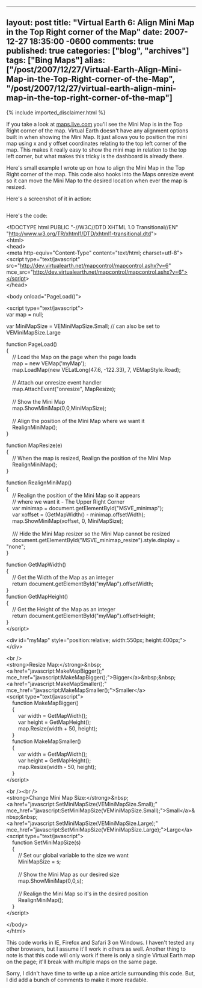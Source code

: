   ---
  layout: post
  title: "Virtual Earth 6: Align Mini Map in the Top Right corner of the Map"
  date: 2007-12-27 18:35:00 -0600
  comments: true
  published: true
  categories: ["blog", "archives"]
  tags: ["Bing Maps"]
  alias: ["/post/2007/12/27/Virtual-Earth-Align-Mini-Map-in-the-Top-Right-corner-of-the-Map", "/post/2007/12/27/virtual-earth-align-mini-map-in-the-top-right-corner-of-the-map"]
  ---
<!-- more -->
{% include imported_disclaimer.html %}
<p>If you take a look at <a href="http://maps.live.com/">maps.live.com</a> you'll see the Mini Map is in the Top Right corner of the map. Virtual Earth doesn't have any alignment options built in when showing the Mini Map. It just&nbsp;allows you to position the mini map using x and y offset coordinates relating to the top left corner of the map. This makes it really easy to show the mini map in relation to the top left corner, but what&nbsp;makes this tricky is the dashboard is already there.</p>
<p>Here's&nbsp;small example&nbsp;I wrote up on how to align the Mini Map in the Top Right corner of the map. This code also hooks into the Maps onresize event so it can move the Mini Map to the desired location when ever the map is resized.</p>
<p>Here's a screenshot of it in action:</p>
<p><img src="/image.axd?picture=2009%2f6%2f20091227_Virtual_Earth_MiniMap_Align_Top_Right_Corner.png" alt="" /></p>
<p>Here's the code:</p>
<p>&lt;!DOCTYPE html PUBLIC "-//W3C//DTD XHTML 1.0 Transitional//EN" "<a href="http://www.w3.org/TR/xhtml1/DTD/xhtml1-transitional.dtd">http://www.w3.org/TR/xhtml1/DTD/xhtml1-transitional.dtd</a>"&gt;<br /> &lt;html&gt;<br /> &lt;head&gt;<br /> &lt;meta http-equiv="Content-Type" content="text/html; charset=utf-8"&gt;<br /> &lt;script type="text/javascript" src="<a href="http://dev.virtualearth.net/mapcontrol/mapcontrol.ashx?v=6">http://dev.virtualearth.net/mapcontrol/mapcontrol.ashx?v=6</a>" mce_src="<a href="http://dev.virtualearth.net/mapcontrol/mapcontrol.ashx?v=6&quot;&gt;&lt;/script">http://dev.virtualearth.net/mapcontrol/mapcontrol.ashx?v=6"&gt;&lt;/script</a>&gt;<br /> &lt;/head&gt;</p>
<p>&lt;body onload="PageLoad()"&gt;</p>
<p>&lt;script type="text/javascript"&gt;<br /> var map = null;</p>
<p>var MiniMapSize = VEMiniMapSize.Small; // can also be set to VEMiniMapSize.Large</p>
<p>function PageLoad()<br /> {<br /> &nbsp;&nbsp;&nbsp; // Load the Map on the page when the page loads<br /> &nbsp;&nbsp;&nbsp; map = new VEMap('myMap');<br /> &nbsp;&nbsp;&nbsp; map.LoadMap(new VELatLong(47.6, -122.33), 7, VEMapStyle.Road);<br /> &nbsp;&nbsp;&nbsp; <br /> &nbsp;&nbsp;&nbsp; // Attach our onresize event handler<br /> &nbsp;&nbsp;&nbsp; map.AttachEvent("onresize", MapResize);<br /> &nbsp;&nbsp;&nbsp; <br /> &nbsp;&nbsp;&nbsp; // Show the Mini Map<br /> &nbsp;&nbsp;&nbsp; map.ShowMiniMap(0,0,MiniMapSize);<br /> &nbsp;&nbsp;&nbsp; <br /> &nbsp;&nbsp;&nbsp; // Align the position of the Mini Map where we want it<br /> &nbsp;&nbsp;&nbsp; RealignMiniMap();<br /> }</p>
<p>function MapResize(e)<br /> {<br /> &nbsp;&nbsp;&nbsp; // When the map is resized, Realign the position of the Mini Map<br /> &nbsp;&nbsp;&nbsp; RealignMiniMap();<br /> }</p>
<p>function RealignMiniMap()<br /> {<br /> &nbsp;&nbsp;&nbsp; // Realign the position of the Mini Map so it appears<br /> &nbsp;&nbsp;&nbsp; // where we want it - The Upper Right Corner<br /> &nbsp;&nbsp;&nbsp; var minimap = document.getElementById("MSVE_minimap");<br /> &nbsp;&nbsp;&nbsp; var xoffset = (GetMapWidth() - minimap.offsetWidth);<br /> &nbsp;&nbsp;&nbsp; map.ShowMiniMap(xoffset, 0, MiniMapSize);<br /> &nbsp;&nbsp;&nbsp; <br /> &nbsp;&nbsp;&nbsp; /// Hide the Mini Map resizer so the Mini Map cannot be resized<br /> &nbsp;&nbsp;&nbsp; document.getElementById("MSVE_minimap_resize").style.display = "none";<br /> }</p>
<p>function GetMapWidth()<br /> {&nbsp;&nbsp; <br /> &nbsp;&nbsp;&nbsp; // Get the Width of the Map as an integer<br /> &nbsp;&nbsp;&nbsp; return document.getElementById("myMap").offsetWidth;<br /> }<br /> function GetMapHeight()<br /> {<br /> &nbsp;&nbsp;&nbsp; // Get the Height of the Map as an integer<br /> &nbsp;&nbsp;&nbsp; return document.getElementById("myMap").offsetHeight;<br /> }<br /> &lt;/script&gt;</p>
<p>&lt;div id="myMap" style="position:relative; width:550px; height:400px;"&gt;&lt;/div&gt;</p>
<p>&lt;br /&gt;<br /> &lt;strong&gt;Resize Map:&lt;/strong&gt;&amp;nbsp;<br /> &lt;a href="javascript:MakeMapBigger();" mce_href="javascript:MakeMapBigger();"&gt;Bigger&lt;/a&gt;&amp;nbsp;&amp;nbsp;<br /> &lt;a href="javascript:MakeMapSmaller();" mce_href="javascript:MakeMapSmaller();"&gt;Smaller&lt;/a&gt;<br /> &lt;script type="text/javascript"&gt;<br /> &nbsp;&nbsp;&nbsp; function MakeMapBigger()<br /> &nbsp;&nbsp;&nbsp; {<br /> &nbsp;&nbsp;&nbsp;&nbsp;&nbsp;&nbsp;&nbsp; var width = GetMapWidth();<br /> &nbsp;&nbsp;&nbsp;&nbsp;&nbsp;&nbsp;&nbsp; var height = GetMapHeight();<br /> &nbsp;&nbsp;&nbsp;&nbsp;&nbsp;&nbsp;&nbsp; map.Resize(width + 50, height);<br /> &nbsp;&nbsp;&nbsp; }<br /> &nbsp;&nbsp;&nbsp; function MakeMapSmaller()<br /> &nbsp;&nbsp;&nbsp; {<br /> &nbsp;&nbsp;&nbsp;&nbsp;&nbsp;&nbsp;&nbsp; var width = GetMapWidth();<br /> &nbsp;&nbsp;&nbsp;&nbsp;&nbsp;&nbsp;&nbsp; var height = GetMapHeight();<br /> &nbsp;&nbsp;&nbsp;&nbsp;&nbsp;&nbsp;&nbsp; map.Resize(width - 50, height);<br /> &nbsp;&nbsp;&nbsp; }<br /> &lt;/script&gt;</p>
<p>&lt;br /&gt;&lt;br /&gt;<br /> &lt;strong&gt;Change Mini Map Size:&lt;/strong&gt;&amp;nbsp;<br /> &lt;a href="javascript:SetMiniMapSize(VEMiniMapSize.Small);" mce_href="javascript:SetMiniMapSize(VEMiniMapSize.Small);"&gt;Small&lt;/a&gt;&amp;nbsp;&amp;nbsp;<br /> &lt;a href="javascript:SetMiniMapSize(VEMiniMapSize.Large);" mce_href="javascript:SetMiniMapSize(VEMiniMapSize.Large);"&gt;Large&lt;/a&gt;<br /> &lt;script type="text/javascript"&gt;<br /> &nbsp;&nbsp;&nbsp; function SetMiniMapSize(s)<br /> &nbsp;&nbsp;&nbsp; {<br /> &nbsp;&nbsp;&nbsp;&nbsp;&nbsp;&nbsp;&nbsp; // Set our global variable to the size we want<br /> &nbsp;&nbsp;&nbsp;&nbsp;&nbsp;&nbsp;&nbsp; MiniMapSize = s;<br /> &nbsp;&nbsp;&nbsp;&nbsp;&nbsp;&nbsp;&nbsp; <br /> &nbsp;&nbsp;&nbsp;&nbsp;&nbsp;&nbsp;&nbsp; // Show the Mini Map as our desired size<br /> &nbsp;&nbsp;&nbsp;&nbsp;&nbsp;&nbsp;&nbsp; map.ShowMiniMap(0,0,s);<br /> &nbsp;&nbsp;&nbsp;&nbsp;&nbsp;&nbsp;&nbsp; <br /> &nbsp;&nbsp;&nbsp;&nbsp;&nbsp;&nbsp;&nbsp; // Realign the Mini Map so it's in the desired position<br /> &nbsp;&nbsp;&nbsp;&nbsp;&nbsp;&nbsp;&nbsp; RealignMiniMap();<br /> &nbsp;&nbsp;&nbsp; }<br /> &lt;/script&gt;</p>
<p>&lt;/body&gt;<br /> &lt;/html&gt;</p>
<p>This code works in IE, Firefox and Safari 3 on Windows. I haven't tested any other browsers, but I assume it'll work in others as well. Another thing to note is that this code will only work if there is only a single Virtual Earth map on the page; it'll break with multiple maps on the same page.</p>
<p>Sorry, I didn't have time to write up a nice article surrounding this code. But, I did add a bunch of comments to make it more readable.</p>
<p>&nbsp;</p>
